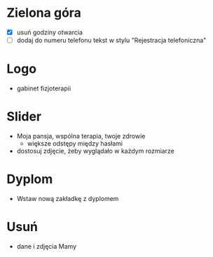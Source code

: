 # Zielona góra
- [x] usuń godziny otwarcia
- [ ] dodaj do numeru telefonu tekst w stylu "Rejestracja telefoniczna"

# Logo
- gabinet fizjoterapii

# Slider
- Moja pansja, wspólna terapia, twoje zdrowie
  - większe odstępy między hasłami
- dostosuj zdjęcie, żeby wyglądało w każdym rozmiarze

# Dyplom
- Wstaw nową zakładkę z dyplomem

# Usuń
- dane i zdjęcia Mamy